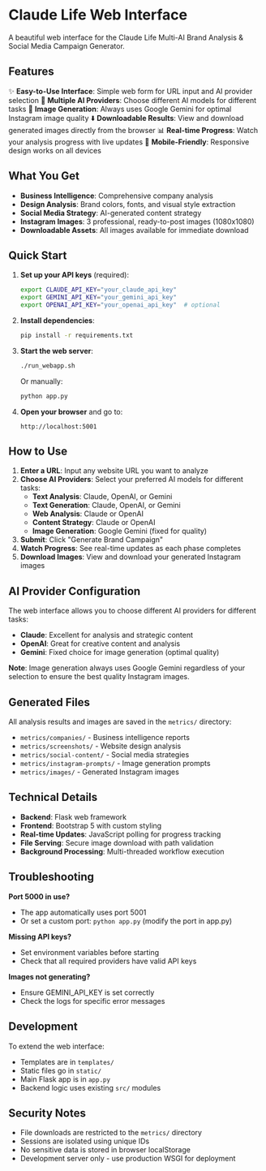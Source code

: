 # Claude Life Web Interface

A beautiful web interface for the Claude Life Multi-AI Brand Analysis & Social Media Campaign Generator.

## Features

✨ **Easy-to-Use Interface**: Simple web form for URL input and AI provider selection
🤖 **Multiple AI Providers**: Choose different AI models for different tasks
📸 **Image Generation**: Always uses Google Gemini for optimal Instagram image quality
⬇️ **Downloadable Results**: View and download generated images directly from the browser
📊 **Real-time Progress**: Watch your analysis progress with live updates
📱 **Mobile-Friendly**: Responsive design works on all devices

## What You Get

- **Business Intelligence**: Comprehensive company analysis
- **Design Analysis**: Brand colors, fonts, and visual style extraction
- **Social Media Strategy**: AI-generated content strategy
- **Instagram Images**: 3 professional, ready-to-post images (1080x1080)
- **Downloadable Assets**: All images available for immediate download

## Quick Start

1. **Set up your API keys** (required):
   ```bash
   export CLAUDE_API_KEY="your_claude_api_key"
   export GEMINI_API_KEY="your_gemini_api_key"
   export OPENAI_API_KEY="your_openai_api_key"  # optional
   ```

2. **Install dependencies**:
   ```bash
   pip install -r requirements.txt
   ```

3. **Start the web server**:
   ```bash
   ./run_webapp.sh
   ```
   Or manually:
   ```bash
   python app.py
   ```

4. **Open your browser** and go to:
   ```
   http://localhost:5001
   ```

## How to Use

1. **Enter a URL**: Input any website URL you want to analyze
2. **Choose AI Providers**: Select your preferred AI models for different tasks:
   - **Text Analysis**: Claude, OpenAI, or Gemini
   - **Text Generation**: Claude, OpenAI, or Gemini
   - **Web Analysis**: Claude or OpenAI
   - **Content Strategy**: Claude or OpenAI
   - **Image Generation**: Google Gemini (fixed for quality)
3. **Submit**: Click "Generate Brand Campaign"
4. **Watch Progress**: See real-time updates as each phase completes
5. **Download Images**: View and download your generated Instagram images

## AI Provider Configuration

The web interface allows you to choose different AI providers for different tasks:

- **Claude**: Excellent for analysis and strategic content
- **OpenAI**: Great for creative content and analysis
- **Gemini**: Fixed choice for image generation (optimal quality)

**Note**: Image generation always uses Google Gemini regardless of your selection to ensure the best quality Instagram images.

## Generated Files

All analysis results and images are saved in the `metrics/` directory:
- `metrics/companies/` - Business intelligence reports
- `metrics/screenshots/` - Website design analysis
- `metrics/social-content/` - Social media strategies
- `metrics/instagram-prompts/` - Image generation prompts
- `metrics/images/` - Generated Instagram images

## Technical Details

- **Backend**: Flask web framework
- **Frontend**: Bootstrap 5 with custom styling
- **Real-time Updates**: JavaScript polling for progress tracking
- **File Serving**: Secure image download with path validation
- **Background Processing**: Multi-threaded workflow execution

## Troubleshooting

**Port 5000 in use?**
- The app automatically uses port 5001
- Or set a custom port: `python app.py` (modify the port in app.py)

**Missing API keys?**
- Set environment variables before starting
- Check that all required providers have valid API keys

**Images not generating?**
- Ensure GEMINI_API_KEY is set correctly
- Check the logs for specific error messages

## Development

To extend the web interface:
- Templates are in `templates/`
- Static files go in `static/`
- Main Flask app is in `app.py`
- Backend logic uses existing `src/` modules

## Security Notes

- File downloads are restricted to the `metrics/` directory
- Sessions are isolated using unique IDs
- No sensitive data is stored in browser localStorage
- Development server only - use production WSGI for deployment